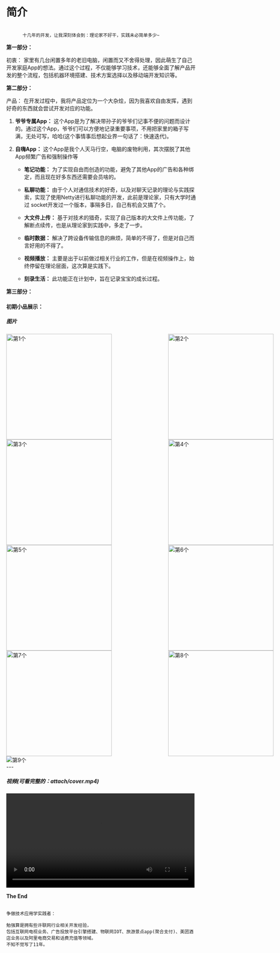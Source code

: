 #   简介

```

      十几年的开发，让我深刻体会到：理论家不好干，实践未必简单多少~

```

**第一部分：**

初衷：
家里有几台闲置多年的老旧电脑，闲置而又不舍得处理，因此萌生了自己开发家庭App的想法。通过这个过程，不仅能够学习技术，还能够全面了解产品开发的整个流程，包括机器环境搭建、技术方案选择以及移动端开发知识等。

**第二部分：**

产品：
在开发过程中，我将产品定位为一个大杂烩，因为我喜欢自由发挥，遇到好奇的东西就会尝试开发对应的功能。

1. **爷爷专属App：** 这个App是为了解决带孙子的爷爷们记事不便的问题而设计的。通过这个App，爷爷们可以方便地记录重要事项，不用把家里的箱子写满，无处可写，哈哈(这个事情事后想起业界一句话了：快速迭代)。

2. **自嗨App：** 这个App是我个人天马行空，电脑的废物利用，其次摆脱了其他App频繁广告和强制操作等

   - **笔记功能：** 为了实现自由而创造的功能，避免了其他App的广告和各种绑定，而且现在好多东西还需要会员啥的。
   
   - **私聊功能：** 由于个人对通信技术的好奇，以及对聊天记录的理论与实践探索，实现了使用Netty进行私聊功能的开发，此前是理论家，只有大学时通过 socket开发过一个版本，事隔多日，自己有机会又搞了个。
   
   - **大文件上传：** 基于对技术的猎奇，实现了自己版本的大文件上传功能，了解断点续传，也是从理论家到实践中，多走了一步。
   
   - **临时数据：** 解决了跨设备传输信息的麻烦，简单的不得了，但是对自己而言好用的不得了。
   
   - **视频播放：** 主要是出于以前做过相关行业的工作，但是在视频操作上，始终停留在理论层面，这次算是实践下。
   
   - **刻录生活：** 此功能正在计划中，旨在记录宝宝的成长过程。

**第三部分：**

#### 初期小品展示：

##### 图片

<div style="display: flex; justify-content: space-between;">
    <img src="https://raw.githubusercontent.com/superluo/try2fly/main/attach/0.jpg" alt="第1个" style="width: 280px; margin-right: 150px;">
    <img src="https://raw.githubusercontent.com/superluo/try2fly/main/attach/1.jpg" alt="第2个" style="width: 280px; margin-right: 10px;">
</div>
<div style="display: flex; justify-content: space-between;">
    <img src="https://raw.githubusercontent.com/superluo/try2fly/main/attach/2.jpg" alt="第3个" style="width: 280px; margin-right: 150px;">
    <img src="https://raw.githubusercontent.com/superluo/try2fly/main/attach/3.jpg" alt="第4个" style="width: 280px; margin-right: 10px;">
</div>

<div style="display: flex; justify-content: space-between;">
    <img src="https://raw.githubusercontent.com/superluo/try2fly/main/attach/4.jpg" alt="第5个" style="width: 280px; margin-right: 150px;">
    <img src="https://raw.githubusercontent.com/superluo/try2fly/main/attach/8.jpg" alt="第6个" style="width: 280px; margin-right: 10px;">
</div>

<div style="display: flex; justify-content: space-between;">
    <img src="https://raw.githubusercontent.com/superluo/try2fly/main/attach/5.jpg" alt="第7个" style="width: 280px; margin-right: 150px;">
    <img src="https://raw.githubusercontent.com/superluo/try2fly/main/attach/7.jpg" alt="第8个" style="width: 280px; margin-right: 10px;">
</div>
<div style="display: flex; justify-content: space-between;">
    <img src="https://github.com/superluo/try2fly/blob/main/attach/6.png?raw=true" alt="第9个">
</div>
---

##### 视频(可看完整的：attach/cover.mp4)

<video controls width="500">
  <source src="https://raw.githubusercontent.com/superluo/try2fly/main/attach/cover.mp4" type="video/mp4">
  可去附件中查看相对完整的功能：attach/cover.mp4
</video>

**The End**

```

争做技术应用学实践者：

勉强算是拥有些许联网行业相关开发经验，
包括互联网电视业务、广告投放平台引擎搭建、物联网IOT、旅游景点app(聚合支付)、美团酒店业务以及阿里电商交易和话费充值等领域。
不知不觉写了11年。

```